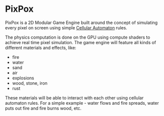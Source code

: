 # PixPox
PixPox is a 2D Modular Game Engine built around the concept of simulating every pixel on screen using simple [Cellular Automaton](https://en.wikipedia.org/wiki/Cellular_automaton) rules. 

The physics computation is done on the GPU using compute shaders to achieve real time pixel simulation. 
The game engine will feature all kinds of different materials and effects, like:
- fire
- water
- sand
- air
- explosions
- wood, stone, iron
- rust

These materials will be able to interact with each other using cellular automaton rules. For a simple example - water flows and fire spreads, water puts out fire and fire burns wood, etc. 
